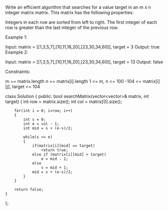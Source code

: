 Write an efficient algorithm that searches for a value target in an m x n integer matrix matrix. This matrix has the following properties:

Integers in each row are sorted from left to right.
The first integer of each row is greater than the last integer of the previous row.
 

Example 1:


Input: matrix = [[1,3,5,7],[10,11,16,20],[23,30,34,60]], target = 3
Output: true
Example 2:


Input: matrix = [[1,3,5,7],[10,11,16,20],[23,30,34,60]], target = 13
Output: false
 

Constraints:

m == matrix.length
n == matrix[i].length
1 <= m, n <= 100
-104 <= matrix[i][j], target <= 104


class Solution {
public:
    bool searchMatrix(vector<vector<int>>& matrix, int target) {
        int row = matrix.size();
        int col = matrix[0].size();
        
        for(int i = 0; i<row; i++)
        {
            int s = 0;
            int e = col - 1;
            int mid = s + (e-s)/2;
            
            while(s <= e)
            {
                if(matrix[i][mid] == target)
                    return true;
                else if (matrix[i][mid] > target)
                    e = mid - 1;
                else 
                    s = mid + 1;
                mid = s + (e-s)/2;
            }
        }
        
        return false;
    }
};
